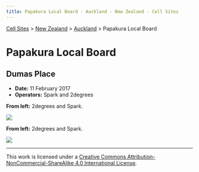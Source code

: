 ```yaml
---
title: Papakura Local Board - Auckland - New Zealand - Cell Sites
---
```


[Cell Sites](../../../) > [New Zealand](../../) > [Auckland](../) > Papakura Local Board

# Papakura Local Board

## Dumas Place

* **Date:** 11 February 2017
* **Operators:** Spark and 2degrees

**From left:** 2degrees and Spark.

![](https://f001.backblazeb2.com/file/CellSites/NZ/AUK/Papakura/20170211-161554.jpg)

**From left:** 2degrees and Spark.

![](https://f001.backblazeb2.com/file/CellSites/NZ/AUK/Papakura/20170211-161644.jpg)

---

This work is licensed under a [Creative Commons Attribution-NonCommercial-ShareAlike 4.0 International License](http://creativecommons.org/licenses/by-nc-sa/4.0/).
